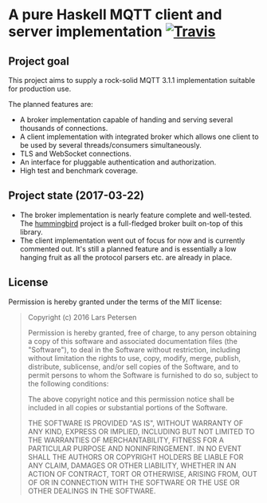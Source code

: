 A pure Haskell MQTT client and server implementation [![Travis](https://img.shields.io/travis/lpeterse/haskell-mqtt.svg)](https://travis-ci.org/lpeterse/haskell-mqtt)
====================================================

## Project goal

This project aims to supply a rock-solid MQTT 3.1.1 implementation suitable for production use.

The planned features are:

  - A broker implementation capable of handing and serving several thousands of
    connections.
  - A client implementation with integrated broker which allows one client to be
    used by several threads/consumers simultaneously.
  - TLS and WebSocket connections.
  - An interface for pluggable authentication and authorization.
  - High test and benchmark coverage.

## Project state (2017-03-22)

  - The broker implementation is nearly feature complete and well-tested.
    The [hummingbird](https://github.com/lpeterse/haskell-hummingbird) project
    is a full-fledged broker built on-top of this library.
  - The client implementation went out of focus for now and is currently
    commented out. It's still a planned feature and is essentially a low
    hanging fruit as all the protocol parsers etc. are already in place.

## License

Permission is hereby granted under the terms of the MIT license:

> Copyright (c) 2016 Lars Petersen
>
> Permission is hereby granted, free of charge, to any person obtaining
> a copy of this software and associated documentation files (the
> "Software"), to deal in the Software without restriction, including
> without limitation the rights to use, copy, modify, merge, publish,
> distribute, sublicense, and/or sell copies of the Software, and to
> permit persons to whom the Software is furnished to do so, subject to
> the following conditions:
>
> The above copyright notice and this permission notice shall be included
> in all copies or substantial portions of the Software.
>
> THE SOFTWARE IS PROVIDED "AS IS", WITHOUT WARRANTY OF ANY KIND,
> EXPRESS OR IMPLIED, INCLUDING BUT NOT LIMITED TO THE WARRANTIES OF
> MERCHANTABILITY, FITNESS FOR A PARTICULAR PURPOSE AND NONINFRINGEMENT.
> IN NO EVENT SHALL THE AUTHORS OR COPYRIGHT HOLDERS BE LIABLE FOR ANY
> CLAIM, DAMAGES OR OTHER LIABILITY, WHETHER IN AN ACTION OF CONTRACT,
> TORT OR OTHERWISE, ARISING FROM, OUT OF OR IN CONNECTION WITH THE
> SOFTWARE OR THE USE OR OTHER DEALINGS IN THE SOFTWARE.

